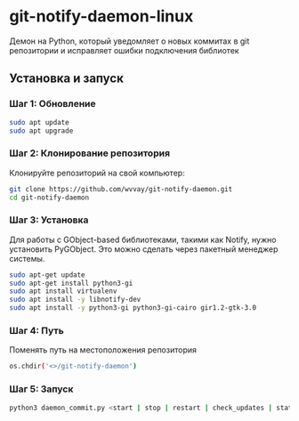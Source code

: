 # git-notify-daemon-linux
Демон на Python, который уведомляет о новых коммитах в git репозитории и исправляет ошибки подключения библиотек

## Установка и запуск
### Шаг 1: Обновление

```bash
sudo apt update
sudo apt upgrade
```

### Шаг 2: Клонирование репозитория

Клонируйте репозиторий на свой компьютер:

```bash
git clone https://github.com/wvvay/git-notify-daemon.git
cd git-notify-daemon
```

### Шаг 3: Установка

Для работы с GObject-based библиотеками, такими как Notify, нужно установить PyGObject. Это можно сделать через пакетный менеджер системы.

```bash
sudo apt-get update
sudo apt-get install python3-gi
sudo apt install virtualenv
sudo apt install -y libnotify-dev
sudo apt install -y python3-gi python3-gi-cairo gir1.2-gtk-3.0
```

### Шаг 4: Путь

Поменять путь на местоположения репозитория

```bash
os.chdir('<>/git-notify-daemon')
```

### Шаг 5: Запуск

```bash
python3 daemon_commit.py <start | stop | restart | check_updates | status>
```
